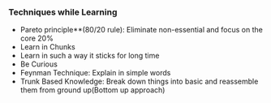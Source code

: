 ### Techniques while Learning

* Pareto principle**(80/20 rule): Eliminate non-essential and focus on the core 20%
* Learn in Chunks
* Learn in such a way it sticks for long time
* Be Curious
* Feynman Technique: Explain in simple words
* Trunk Based Knowledge: Break down things into basic and reassemble them from ground up(Bottom up approach)